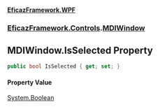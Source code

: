 #### [EficazFramework.WPF](EficazFrameworkWPF.md 'EficazFramework WPF')
### [EficazFramework.Controls](EficazFrameworkWPF.md#EficazFramework.Controls 'EficazFramework.Controls').[MDIWindow](EficazFramework.Controls/MDIWindow.md 'EficazFramework.Controls.MDIWindow')

## MDIWindow.IsSelected Property

```csharp
public bool IsSelected { get; set; }
```

#### Property Value
[System.Boolean](https://docs.microsoft.com/en-us/dotnet/api/System.Boolean 'System.Boolean')